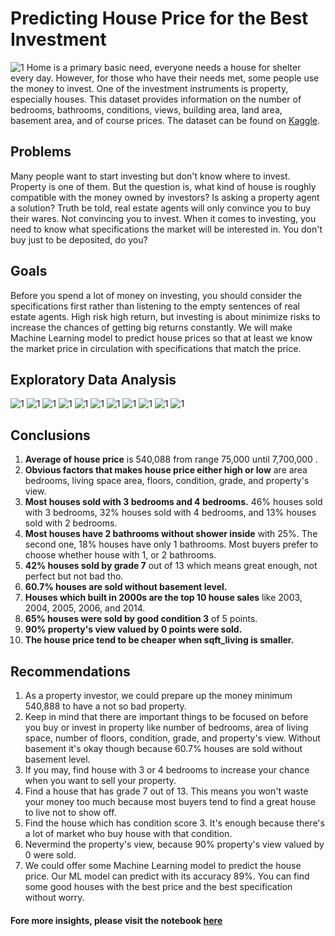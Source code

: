 # Predicting House Price for the Best Investment
![1](https://github.com/brdx88/predicting_house_for_the_best_investment/blob/main/images/house.jpeg)
Home is a primary basic need, everyone needs a house for shelter every day. However, for those who have their needs met, some people use the money to invest. One of the investment instruments is property, especially houses. This dataset provides information on the number of bedrooms, bathrooms, conditions, views, building area, land area, basement area, and of course prices. The dataset can be found on [Kaggle](https://www.kaggle.com/harlfoxem/housesalesprediction).


## Problems
Many people want to start investing but don't know where to invest. Property is one of them. But the question is, what kind of house is roughly compatible with the money owned by investors? Is asking a property agent a solution? Truth be told, real estate agents will only convince you to buy their wares. Not convincing you to invest. When it comes to investing, you need to know what specifications the market will be interested in. You don't buy just to be deposited, do you?

## Goals
Before you spend a lot of money on investing, you should consider the specifications first rather than listening to the empty sentences of real estate agents. High risk high return, but investing is about minimize risks to increase the chances of getting big returns constantly. We will make Machine Learning model to predict house prices so that at least we know the market price in circulation with specifications that match the price.

## Exploratory Data Analysis

![1](https://github.com/brdx88/predicting_house_for_the_best_investment/blob/main/images/0.png)
![1](https://github.com/brdx88/predicting_house_for_the_best_investment/blob/main/images/1.png)
![1](https://github.com/brdx88/predicting_house_for_the_best_investment/blob/main/images/2.png)
![1](https://github.com/brdx88/predicting_house_for_the_best_investment/blob/main/images/3.png)
![1](https://github.com/brdx88/predicting_house_for_the_best_investment/blob/main/images/4.png)
![1](https://github.com/brdx88/predicting_house_for_the_best_investment/blob/main/images/5.png)
![1](https://github.com/brdx88/predicting_house_for_the_best_investment/blob/main/images/6.png)
![1](https://github.com/brdx88/predicting_house_for_the_best_investment/blob/main/images/7.png)
![1](https://github.com/brdx88/predicting_house_for_the_best_investment/blob/main/images/8.png)
![1](https://github.com/brdx88/predicting_house_for_the_best_investment/blob/main/images/9.png)
![1](https://github.com/brdx88/predicting_house_for_the_best_investment/blob/main/images/10.png)

## Conclusions
1. **Average of house price** is 540,088 from range 75,000 until 7,700,000 .
2. **Obvious factors that makes house price either high or low** are area bedrooms, living space area, floors, condition, grade, and property's view.
3. **Most houses sold with 3 bedrooms and 4 bedrooms.** 46% houses sold with 3 bedrooms, 32% houses sold with 4 bedrooms, and 13% houses sold with 2 bedrooms.
4. **Most houses have 2 bathrooms without shower inside** with 25%. The second one, 18% houses have only 1 bathrooms. Most buyers prefer to choose whether house with 1, or 2 bathrooms.
5. **42% houses sold by grade 7** out of 13 which means great enough, not perfect but not bad tho.
6. **60.7% houses are sold without basement level.**
7. **Houses which built in 2000s are the top 10 house sales** like 2003, 2004, 2005, 2006, and 2014.
8. **65% houses were sold by good condition 3** of 5 points.
9. **90% property's view valued by 0 points were sold.**
10. **The house price tend to be cheaper when sqft_living is smaller.**

## Recommendations
1. As a property investor, we could prepare up the money minimum 540,888 to have a not so bad property.
2. Keep in mind that there are important things to be focused on before you buy or invest in property like number of bedrooms, area of living space, number of floors, condition, grade, and property's view. Without basement it's okay though because 60.7% houses are sold without basement level.
3. If you may, find house with 3 or 4 bedrooms to increase your chance when you want to sell your property.
4. Find a house that has grade 7 out of 13. This means you won't waste your money too much because most buyers tend to find a great house to live not to show off.
5. Find the house which has condition score 3. It's enough because there's a lot of market who buy house with that condition.
6. Nevermind the property's view, because 90% property's view valued by 0 were sold.
7. We could offer some Machine Learning model to predict the house price. Our ML model can predict with its accuracy 89%. You can find some good houses with the best price and the best specification without worry.


#### Fore more insights, please visit the notebook [here](https://github.com/brdx88/predicting_house_for_the_best_investment/blob/main/king_county_house.ipynb)
